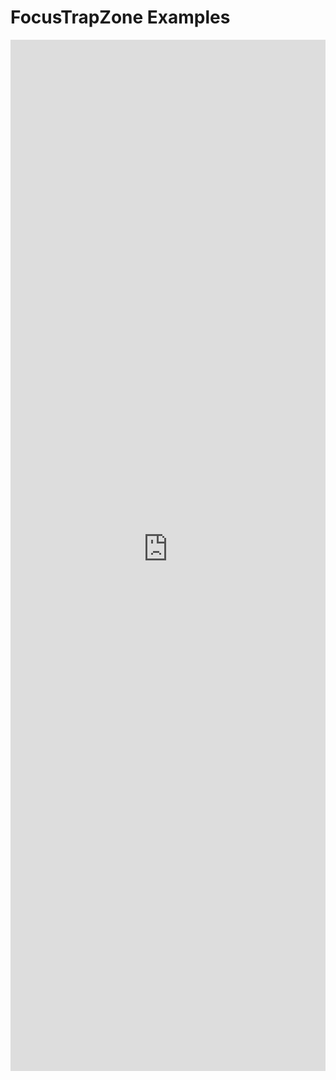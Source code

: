 # FocusTrapZone Examples

<iframe 
    title='FocusTrapZone Examples'
    src='https://fabricweb.z5.web.core.windows.net/pr-deploy-site/refs/heads/master/fabric-website-resources/dist/index.html#/examples/focustrapzone?docsExample=true'
    frameborder='no'
    height='1650'
    style='width: 100%;'
>